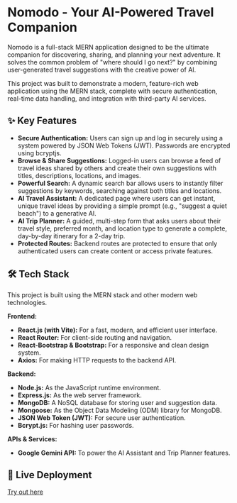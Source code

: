 # Nomodo - Your AI-Powered Travel Companion

Nomodo is a full-stack MERN application designed to be the ultimate companion for discovering, sharing, and planning your next adventure. It solves the common problem of "where should I go next?" by combining user-generated travel suggestions with the creative power of AI.

This project was built to demonstrate a modern, feature-rich web application using the MERN stack, complete with secure authentication, real-time data handling, and integration with third-party AI services.

## ✨ Key Features

* **Secure Authentication:** Users can sign up and log in securely using a system powered by JSON Web Tokens (JWT). Passwords are encrypted using bcryptjs.
* **Browse & Share Suggestions:** Logged-in users can browse a feed of travel ideas shared by others and create their own suggestions with titles, descriptions, locations, and images.
* **Powerful Search:** A dynamic search bar allows users to instantly filter suggestions by keywords, searching against both titles and locations.
* **AI Travel Assistant:** A dedicated page where users can get instant, unique travel ideas by providing a simple prompt (e.g., "suggest a quiet beach") to a generative AI.
* **AI Trip Planner:** A guided, multi-step form that asks users about their travel style, preferred month, and location type to generate a complete, day-by-day itinerary for a 2-day trip.
* **Protected Routes:** Backend routes are protected to ensure that only authenticated users can create content or access private features.

## 🛠️ Tech Stack

This project is built using the MERN stack and other modern web technologies.

**Frontend:**

* **React.js (with Vite):** For a fast, modern, and efficient user interface.
* **React Router:** For client-side routing and navigation.
* **React-Bootstrap & Bootstrap:** For a responsive and clean design system.
* **Axios:** For making HTTP requests to the backend API.

**Backend:**

* **Node.js:** As the JavaScript runtime environment.
* **Express.js:** As the web server framework.
* **MongoDB:** A NoSQL database for storing user and suggestion data.
* **Mongoose:** As the Object Data Modeling (ODM) library for MongoDB.
* **JSON Web Token (JWT):** For secure user authentication.
* **Bcrypt.js:** For hashing user passwords.

**APIs & Services:**

* **Google Gemini API:** To power the AI Assistant and Trip Planner features.

## 🚀 Live Deployment
[Try out here](https://nomodo-travel.onrender.com/)
